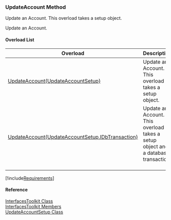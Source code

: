 ﻿### UpdateAccount Method

Update an Account. This overload takes a setup object.

Update an Account.

#### Overload List

| Overload | Description |
| --- | --- |
| [UpdateAccount(UpdateAccountSetup)](FChoice.Toolkits.Clarify~FChoice.Toolkits.Clarify.Interfaces.InterfacesToolkit~UpdateAccount(UpdateAccountSetup).md) | Update an Account. This overload takes a setup object.   |
| [UpdateAccount(UpdateAccountSetup,IDbTransaction)](FChoice.Toolkits.Clarify~FChoice.Toolkits.Clarify.Interfaces.InterfacesToolkit~UpdateAccount(UpdateAccountSetup,IDbTransaction).md) | Update an Account. This overload takes a setup object and a database transaction.   |

[!include[Requirements](../partials/requirements.md)]



#### Reference

[InterfacesToolkit Class](FChoice.Toolkits.Clarify~FChoice.Toolkits.Clarify.Interfaces.InterfacesToolkit.md)  
[InterfacesToolkit Members](FChoice.Toolkits.Clarify~FChoice.Toolkits.Clarify.Interfaces.InterfacesToolkit_members.md)  
[UpdateAccountSetup Class](FChoice.Toolkits.Clarify~FChoice.Toolkits.Clarify.Interfaces.UpdateAccountSetup.md)